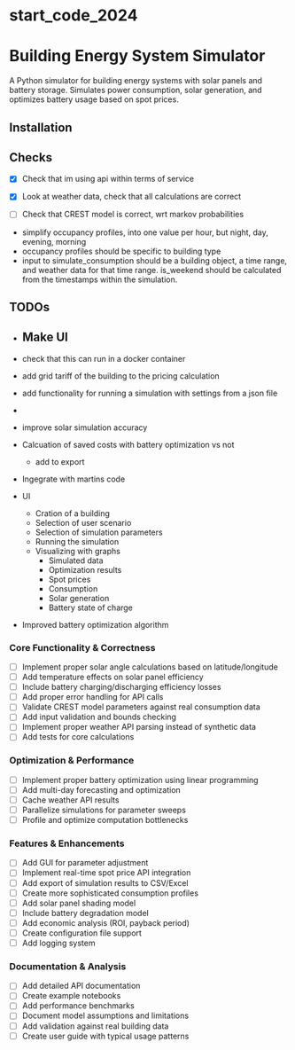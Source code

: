 # start_code_2024

# Building Energy System Simulator

A Python simulator for building energy systems with solar panels and battery storage. Simulates power consumption, solar generation, and optimizes battery usage based on spot prices.

## Installation


## Checks
- [x] Check that im using api within terms of service
- [x] Look at weather data, check that all calculations are correct
- [ ] Check that CREST model is correct, wrt markov probabilities


- simplify occupancy profiles, into one value per hour, but night, day, evening, morning
- occupancy profiles should be specific to building type
- input to simulate_consumption should be a building object, a time range, and weather data for that time range. is_weekend should be calculated from the timestamps within the simulation.


## TODOs

- Make UI
    - 

- check that this can run in a docker container
- add grid tariff of the building to the pricing calculation
- add functionality for running a simulation with settings from a json file
- 

- improve solar simulation accuracy
- Calcuation of saved costs with battery optimization vs not
    - add to export
- Ingegrate with martins code
- UI
    - Cration of a building
    - Selection of user scenario
    - Selection of simulation parameters 
    - Running the simulation
    - Visualizing with graphs
        - Simulated data
        - Optimization results
        - Spot prices
        - Consumption
        - Solar generation
        - Battery state of charge
- Improved battery optimization algorithm

### Core Functionality & Correctness
- [ ] Implement proper solar angle calculations based on latitude/longitude
- [ ] Add temperature effects on solar panel efficiency
- [ ] Include battery charging/discharging efficiency losses
- [ ] Add proper error handling for API calls
- [ ] Validate CREST model parameters against real consumption data
- [ ] Add input validation and bounds checking
- [ ] Implement proper weather API parsing instead of synthetic data
- [ ] Add tests for core calculations

### Optimization & Performance
- [ ] Implement proper battery optimization using linear programming
- [ ] Add multi-day forecasting and optimization
- [ ] Cache weather API results
- [ ] Parallelize simulations for parameter sweeps
- [ ] Profile and optimize computation bottlenecks

### Features & Enhancements
- [ ] Add GUI for parameter adjustment
- [ ] Implement real-time spot price API integration
- [ ] Add export of simulation results to CSV/Excel
- [ ] Create more sophisticated consumption profiles
- [ ] Add solar panel shading model
- [ ] Include battery degradation model
- [ ] Add economic analysis (ROI, payback period)
- [ ] Create configuration file support
- [ ] Add logging system

### Documentation & Analysis
- [ ] Add detailed API documentation
- [ ] Create example notebooks
- [ ] Add performance benchmarks
- [ ] Document model assumptions and limitations
- [ ] Add validation against real building data
- [ ] Create user guide with typical usage patterns
